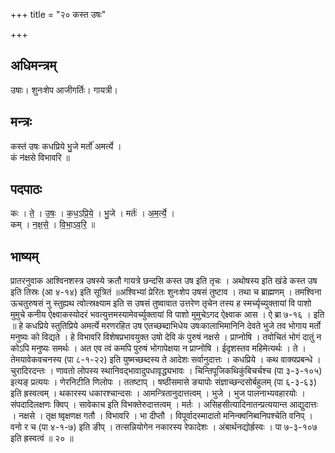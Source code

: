 +++
title = "२० कस्त उषः"

+++
## अधिमन्त्रम्
उषाः। शुनःशेप आजीगर्तिः। गायत्री।

## मन्त्रः
कस्त॑ उषः कधप्रिये भु॒जे मर्तो॑ अमर्त्ये ।  
कं न॑क्षसे विभावरि ॥

## पदपाठः
कः । ते॒ । उ॒षः॒ । क॒ध॒ऽप्रि॒ये॒ । भु॒जे । मर्तः॑ । अ॒म॒र्त्ये॒ ।  
कम् । न॒क्ष॒से॒ । वि॒भा॒ऽव॒रि॒ ॥

## भाष्यम्
प्रातरनुवाक आश्विनशस्त्र उषस्ये क्रतौ गायत्रे छन्दसि कस्त उष इति तृचः । अथोषस्य इति खंडे कस्त उष इति तिस्रः (आ ४-१४) इति सूत्रितं ॥अश्विभ्यां प्रेरितः शुनःशेप उषसं तुष्टाव । तथा च ब्राह्मणम् । तमश्विना ऊचतुरुषसं नु स्तुह्यथ त्वोत्स्रक्ष्याम इति स उषसं तुष्वावात उत्तरेण तृचेन तस्य ह स्मर्च्यृच्युक्तायां वि पाशो मुमुचे कनीय ऐक्ष्वाकस्योदरं भवत्युत्तमस्यामेवर्च्युक्तायां वि पाशो मुमुचेऽगद ऐक्ष्वाक आस । ऐ ब्रा ७-१६ । इति ॥ हे कधप्रिये स्तुतिप्रिये अमर्त्ये मरणरहित उष एतच्छब्दाभिधेय उषःकालाभिमानिनि देवते भुजे तव भोगाय मर्तो मनुष्यः को विद्यते । हे विभावरि विशेषप्रभावयुक्त उषो देवि कं पुरुषं नक्षसे । प्राप्नोषि । तवोचितं भोगं दातुं न कोऽपि मनुष्यः समर्थः । अत एव त्वं कमपि पुरुषं भोगापेक्षया न प्राप्नोषि । ईदृशस्तव महिमेत्यर्थः । ते । तेमयावेकवचनस्य (पा ८-१-२२) इति युष्मच्छब्दस्य ते आदेशः सर्वानुदात्तः । कधप्रिये । कथ वाक्यप्रबन्धे । चुरादिरदन्तः । णावतो लोपस्य स्थानिवद्भावादुपधावृद्ध्यभावः । चिन्तिपूजिकथिकुंबिचर्चश्च (पा ३-३-१०५) इत्यङ् प्रत्ययः । णेरनिटीति णिलोपः । ततष्टाप् । षष्ठीसमासे ङ्यापोः संज्ञाच्छन्दसोर्बहुलम् (पा ६-३-६३) इति ह्रस्वत्वम् । थकारस्य धकारश्चान्दसः । आमन्त्रितानुदात्तत्वम् । भुजे । भुज पालनाभ्यवहारयोः । संपदादिलक्षणः क्विप् । सावेकाच इति विभक्तेरुदात्तत्वम् । मर्तः । असिहसीत्यादिनातन्प्रत्ययान्त आद्युदात्तः । नक्षसे । तृक्ष ष्वृक्षणक्ष गतौ । विभावरि । भा दीप्तौ । विपूर्वादस्मादातो मनिन्क्वनिब्वनिपश्चेति वनिप् । वनो र च (पा ४-१-७) इति ङीप् । तत्सन्नियोगेन नकारस्य रेफादेशः । अंबार्थनद्योर्ह्रस्वः । पा ७-३-१०७ इति ह्रस्वत्वं ॥ २० ॥